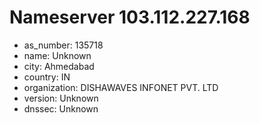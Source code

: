 # Nameserver 103.112.227.168

* as_number: 135718
* name: Unknown
* city: Ahmedabad
* country: IN
* organization: DISHAWAVES INFONET PVT. LTD
* version: Unknown
* dnssec: Unknown
